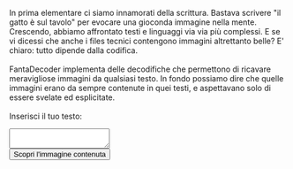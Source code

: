 <html>
<body>

In prima elementare ci siamo innamorati della scrittura.
Bastava scrivere "il gatto è sul tavolo" per evocare una gioconda immagine nella mente.
Crescendo, abbiamo affrontato testi e linguaggi via via più complessi.
E se vi dicessi che anche i files tecnici contengono immagini altrettanto belle?
E' chiaro: tutto dipende dalla codifica.
<br>
<br>
FantaDecoder implementa delle decodifiche che permettono di ricavare meravigliose immagini da qualsiasi testo. In fondo possiamo dire che quelle immagini erano da sempre contenute in quei testi, e aspettavano solo di essere svelate ed esplicitate.
<br>
<br>
Inserisci il tuo testo:
<br>
<textarea></textarea>
<br>
<button onclick="myFunction()">Scopri l'immagine contenuta</button>
<p id="demo"></p>

<script>
function myFunction() {
  document.getElementById("demo").innerHTML = "<img src=\"butterfly-142506_1280.jpg\">";
}
</script>

</body>
</html>
